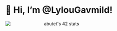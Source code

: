 <div align="center" style="display: grid; place-content: center;">
  <h1>👋 Hi, I’m @LylouGavmild!</h1>
  <img src="https://badge.mediaplus.ma/starryblue/abutet?1337Badge=off&UM6P=off" alt="abutet's 42 stats"/>
</div>
